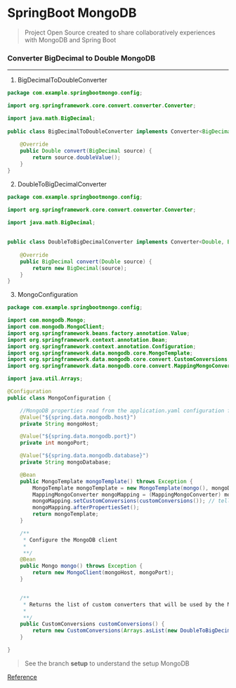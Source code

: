 # SpringBoot MongoDB 

> Project Open Source created to share collaboratively experiences with MongoDB and Spring Boot 


### Converter BigDecimal to Double MongoDB
------------------------------------------


1. BigDecimalToDoubleConverter

```java
package com.example.springbootmongo.config;

import org.springframework.core.convert.converter.Converter;

import java.math.BigDecimal;
 
public class BigDecimalToDoubleConverter implements Converter<BigDecimal, Double> {
 
    @Override
    public Double convert(BigDecimal source) {
        return source.doubleValue();
    }
}   
```

2. DoubleToBigDecimalConverter

```java
package com.example.springbootmongo.config;

import org.springframework.core.convert.converter.Converter;

import java.math.BigDecimal;
 
 
public class DoubleToBigDecimalConverter implements Converter<Double, BigDecimal> {
 
    @Override
    public BigDecimal convert(Double source) {
        return new BigDecimal(source);
    }
}
```

3. MongoConfiguration

```java
package com.example.springbootmongo.config;

import com.mongodb.Mongo;
import com.mongodb.MongoClient;
import org.springframework.beans.factory.annotation.Value;
import org.springframework.context.annotation.Bean;
import org.springframework.context.annotation.Configuration;
import org.springframework.data.mongodb.core.MongoTemplate;
import org.springframework.data.mongodb.core.convert.CustomConversions;
import org.springframework.data.mongodb.core.convert.MappingMongoConverter;

import java.util.Arrays;

@Configuration
public class MongoConfiguration {

    //MongoDB properties read from the application.yaml configuration file (to handle different profiles)
    @Value("${spring.data.mongodb.host}")
    private String mongoHost;

    @Value("${spring.data.mongodb.port}")
    private int mongoPort;

    @Value("${spring.data.mongodb.database}")
    private String mongoDatabase;

    @Bean
    public MongoTemplate mongoTemplate() throws Exception {
        MongoTemplate mongoTemplate = new MongoTemplate(mongo(), mongoDatabase);
        MappingMongoConverter mongoMapping = (MappingMongoConverter) mongoTemplate.getConverter();
        mongoMapping.setCustomConversions(customConversions()); // tell mongodb to use the custom converters
        mongoMapping.afterPropertiesSet();
        return mongoTemplate;
    }

    /**
     * Configure the MongoDB client
     *
     **/
    @Bean
    public Mongo mongo() throws Exception {
        return new MongoClient(mongoHost, mongoPort);
    }


    /**
     * Returns the list of custom converters that will be used by the MongoDB template
     *
     **/
    public CustomConversions customConversions() {
        return new CustomConversions(Arrays.asList(new DoubleToBigDecimalConverter(), new BigDecimalToDoubleConverter()));
    }

}
```


> See the branch **setup** to understand the setup MongoDB

[Reference](http://ufasoli.blogspot.com.br/2017/06/custom-converter-for-mongodb-and-spring.html)   
